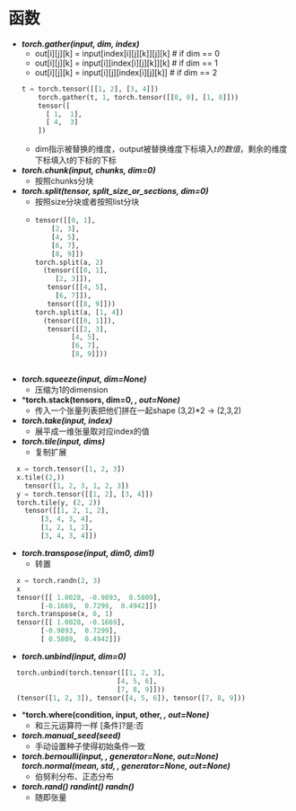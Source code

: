 # 函数
- ***torch.gather(input, dim, index)***
  - out[i][j][k] = input[index[i][j][k]][j][k]  # if dim == 0
  - out[i][j][k] = input[i][index[i][j][k]][k]  # if dim == 1
  - out[i][j][k] = input[i][j][index[i][j][k]]  # if dim == 2
  ```python
  t = torch.tensor([[1, 2], [3, 4]])  
      torch.gather(t, 1, torch.tensor([[0, 0], [1, 0]]))  
      tensor([  
        [ 1,  1],  
        [ 4,  3]  
      ])
  ```
  - dim指示被替换的维度，output被替换维度下标填入*t的数值*，剩余的维度下标填入t的下标的下标
- ***torch.chunk(input, chunks, dim=0)***
  - 按照chunks分块
- ***torch.split(tensor, split_size_or_sections, dim=0)***
  - 按照size分块或者按照list分块
  - ```python
    tensor([[0, 1],
        [2, 3],
        [4, 5],
        [6, 7],
        [8, 9]])
    torch.split(a, 2)
      (tensor([[0, 1],
         [2, 3]]),
       tensor([[4, 5],
         [6, 7]]),
       tensor([[8, 9]]))
    torch.split(a, [1, 4])
      (tensor([[0, 1]]),
       tensor([[2, 3],
             [4, 5],
             [6, 7],
             [8, 9]]))
   ```
- ***torch.squeeze(input, dim=None)***
  - 压缩为1的dimension 
- ***torch.stack(tensors, dim=0, *, out=None)***
  - 传入一个张量列表把他们拼在一起shape (3,2)*2 -> (2,3,2)
- ***torch.take(input, index)***
  - 展平成一维张量取对应index的值
- ***torch.tile(input, dims)***
  - 复制扩展
```python
  x = torch.tensor([1, 2, 3])
  x.tile((2,))
    tensor([1, 2, 3, 1, 2, 3])
  y = torch.tensor([[1, 2], [3, 4]])
  torch.tile(y, (2, 2))
    tensor([[1, 2, 1, 2],
        [3, 4, 3, 4],
        [1, 2, 1, 2],
        [3, 4, 3, 4]])
```
- ***torch.transpose(input, dim0, dim1)***
  - 转置
```python
  x = torch.randn(2, 3)
  x
  tensor([[ 1.0028, -0.9893,  0.5809],
        [-0.1669,  0.7299,  0.4942]])
  torch.transpose(x, 0, 1)
  tensor([[ 1.0028, -0.1669],
        [-0.9893,  0.7299],
        [ 0.5809,  0.4942]])
```
- ***torch.unbind(input, dim=0)***
```python
  torch.unbind(torch.tensor([[1, 2, 3],
                           [4, 5, 6],
                           [7, 8, 9]]))
  (tensor([1, 2, 3]), tensor([4, 5, 6]), tensor([7, 8, 9]))
```
- ***torch.where(condition, input, other, *, out=None)***
  - 和三元运算符一样 [条件]?是:否
- ***torch.manual_seed(seed)***
  - 手动设置种子使得初始条件一致
- ***torch.bernoulli(input, , generator=None, out=None)  torch.normal(mean, std, , generator=None, out=None)***
  - 伯努利分布、正态分布
- ***torch.rand()  randint() randn()***
  - 随即张量
